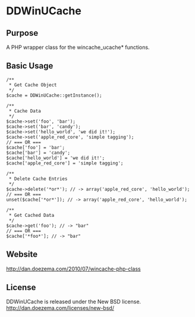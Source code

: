 # DDWinUCache

## Purpose

A PHP wrapper class for the wincache_ucache* functions.

## Basic Usage

    /**
     * Get Cache Object
     */
    $cache = DDWinUCache::getInstance();
    
    /**
     * Cache Data
     */
    $cache->set('foo', 'bar');
    $cache->set('bar', 'candy');
    $cache->set('hello_world', 'we did it!');
    $cache->set('apple_red_core', 'simple tagging');
    // === OR ===
    $cache['foo'] = 'bar';
    $cache['bar'] = 'candy';
    $cache['hello_world'] = 'we did it!';
    $cache['apple_red_core'] = 'simple tagging';
    
    /**
     * Delete Cache Entries
     */
    $cache->delete('*or*'); // -> array('apple_red_core', 'hello_world');
    // === OR ===
    unset($cache['*or*']); // -> array('apple_red_core', 'hello_world');
    
    /**
     * Get Cached Data
     */
    $cache->get('foo'); // -> "bar"
    // === OR ===
    $cache['*foo*']; // -> "bar"

## Website

http://dan.doezema.com/2010/07/wincache-php-class

## License

DDWinUCache is released under the New BSD license.
http://dan.doezema.com/licenses/new-bsd/